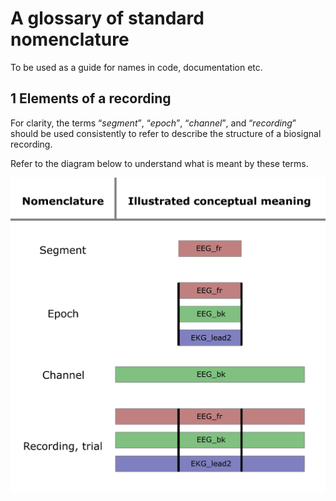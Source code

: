 A glossary of standard nomenclature
===================================

To be used as a guide for names in code, documentation etc.

1 Elements of a recording
-------------------------
For clarity, the terms  <q>*segment*</q>, <q>*epoch*</q>, <q>*channel*</q>,
and <q>*recording*</q> should be used consistently to refer to describe the
structure of a biosignal recording.

Refer to the diagram below to understand what is meant by these terms.

![Diagram explaining standarized nomenclature to be used when discussing biosignals and writing code](img/biosignal_anatomy.png)
